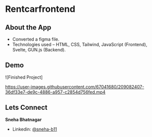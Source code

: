 # Rentcarfrontend

## About the App
- Converted a figma file.
-	Technologies used – HTML, CSS, Tailwind, JavaScript (Frontend), Svelte, GUN.js (Backend).


## Demo 
![Finished Project] 


https://user-images.githubusercontent.com/67041680/209082407-36df33e7-de9c-4886-a957-c2854d756fed.mp4


## Lets Connect

**Sneha Bhatnagar**

- Linkedin: [@sneha-b11](https://www.linkedin.com/in/sneha-b11/)

